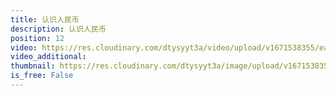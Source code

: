 ```yaml
---
title: 认识人民币
description: 认识人民币
position: 12
video: https://res.cloudinary.com/dtysyyt3a/video/upload/v1671538355/easymath/1年级下/05单元认识人民币/ubummdkhaammf6pijslb.mp4
video_additional: 
thumbnail: https://res.cloudinary.com/dtysyyt3a/image/upload/v1671538357/easymath/1年级下/05单元认识人民币/psiruurizl2kxodx7fa1.png
is_free: False
---
```

